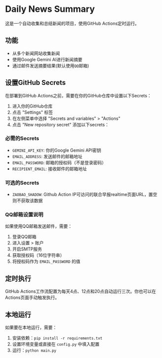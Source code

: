 # Daily News Summary

这是一个自动收集和总结新闻的项目，使用GitHub Actions定时运行。

## 功能

- 从多个新闻网站收集新闻
- 使用Google Gemini AI进行新闻摘要
- 通过邮件发送摘要结果(默认使用`QQ`邮箱)

## 设置GitHub Secrets

在部署到GitHub Actions之前，需要在你的GitHub仓库中设置以下Secrets：

1. 进入你的GitHub仓库
2. 点击 "Settings" 标签
3. 在左侧菜单中选择 "Secrets and variables" > "Actions"
4. 点击 "New repository secret" 添加以下secrets：

### 必需的Secrets

- `GEMINI_API_KEY`: 你的Google Gemini API密钥
- `EMAIL_ADDRESS`: 发送邮件的邮箱地址
- `EMAIL_PASSWORD`: 邮箱的授权码（不是登录密码）
- `RECIPIENT_EMAIL`: 接收邮件的邮箱地址

### 可选的Secrets

- `ZAOBAO_SHADOW`: Github Action IP可访问的联合早报realtime页面URL，置空则不获取该数据

### QQ邮箱设置说明

如果使用QQ邮箱发送邮件，需要：

1. 登录QQ邮箱
2. 进入设置 > 账户
3. 开启SMTP服务
4. 获取授权码（16位字符串）
5. 将授权码作为 `EMAIL_PASSWORD` 的值

## 定时执行

GitHub Actions工作流配置为每天4点、12点和20点自动运行三次。你也可以在Actions页面手动触发执行。

## 本地运行

如果要在本地运行，需要：

1. 安装依赖：`pip install -r requirements.txt`
2. 设置环境变量或直接在 `config.py` 中填入配置
3. 运行：`python main.py`
